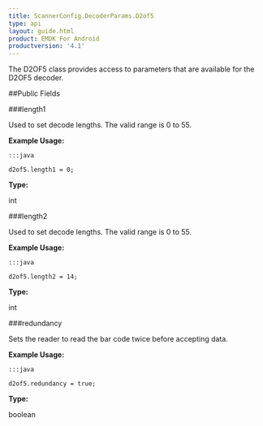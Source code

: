 ```yaml
---
title: ScannerConfig.DecoderParams.D2of5
type: api
layout: guide.html
product: EMDK For Android
productversion: '4.1'
---
```



The D2OF5 class provides access to parameters that are available for
 the D2OF5 decoder.

##Public Fields

###length1

Used to set decode lengths. The valid range is 0 to 55.
 
 

**Example Usage:**
	
	:::java
	
	d2of5.length1 = 0;
	


**Type:**

int

###length2

Used to set decode lengths. The valid range is 0 to 55.
 
 

**Example Usage:**
	
	:::java
	
	d2of5.length2 = 14;
	


**Type:**

int

###redundancy

Sets the reader to read the bar code twice before accepting data.
 
 

**Example Usage:**
	
	:::java
	
	d2of5.redundancy = true;
	


**Type:**

boolean












